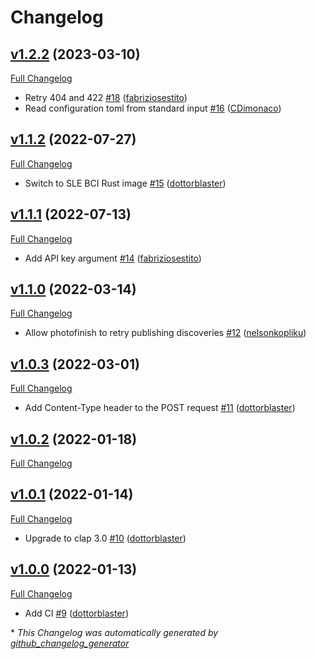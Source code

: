 # Changelog

## [v1.2.2](https://github.com/trento-project/photofinish/tree/v1.2.2) (2023-03-10)

[Full Changelog](https://github.com/trento-project/photofinish/compare/v1.1.2...v1.2.2)

- Retry 404 and 422 [\#18](https://github.com/trento-project/photofinish/pull/18) ([fabriziosestito](https://github.com/fabriziosestito))
- Read configuration toml from standard input [\#16](https://github.com/trento-project/photofinish/pull/16) ([CDimonaco](https://github.com/CDimonaco))

## [v1.1.2](https://github.com/trento-project/photofinish/tree/v1.1.2) (2022-07-27)

[Full Changelog](https://github.com/trento-project/photofinish/compare/v1.1.1...v1.1.2)

- Switch to SLE BCI Rust image [\#15](https://github.com/trento-project/photofinish/pull/15) ([dottorblaster](https://github.com/dottorblaster))

## [v1.1.1](https://github.com/trento-project/photofinish/tree/v1.1.1) (2022-07-13)

[Full Changelog](https://github.com/trento-project/photofinish/compare/v1.1.0...v1.1.1)

- Add API key argument [\#14](https://github.com/trento-project/photofinish/pull/14) ([fabriziosestito](https://github.com/fabriziosestito))

## [v1.1.0](https://github.com/trento-project/photofinish/tree/v1.1.0) (2022-03-14)

[Full Changelog](https://github.com/trento-project/photofinish/compare/v1.0.3...v1.1.0)

- Allow photofinish to retry publishing discoveries [\#12](https://github.com/trento-project/photofinish/pull/12) ([nelsonkopliku](https://github.com/nelsonkopliku))

## [v1.0.3](https://github.com/trento-project/photofinish/tree/v1.0.3) (2022-03-01)

[Full Changelog](https://github.com/trento-project/photofinish/compare/v1.0.2...v1.0.3)

- Add Content-Type header to the POST request [\#11](https://github.com/trento-project/photofinish/pull/11) ([dottorblaster](https://github.com/dottorblaster))

## [v1.0.2](https://github.com/trento-project/photofinish/tree/v1.0.2) (2022-01-18)

[Full Changelog](https://github.com/trento-project/photofinish/compare/v1.0.1...v1.0.2)

## [v1.0.1](https://github.com/trento-project/photofinish/tree/v1.0.1) (2022-01-14)

[Full Changelog](https://github.com/trento-project/photofinish/compare/v1.0.0...v1.0.1)

- Upgrade to clap 3.0 [\#10](https://github.com/trento-project/photofinish/pull/10) ([dottorblaster](https://github.com/dottorblaster))

## [v1.0.0](https://github.com/trento-project/photofinish/tree/v1.0.0) (2022-01-13)

[Full Changelog](https://github.com/trento-project/photofinish/compare/8e39791f93780a4ddc91ae6f71213b1fdf119d13...v1.0.0)

- Add CI [\#9](https://github.com/trento-project/photofinish/pull/9) ([dottorblaster](https://github.com/dottorblaster))



\* *This Changelog was automatically generated by [github_changelog_generator](https://github.com/github-changelog-generator/github-changelog-generator)*
